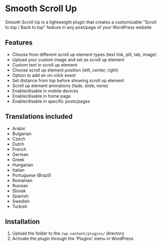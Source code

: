 # Smooth Scroll Up

Smooth Scroll Up is a lightweight plugin that creates a customizable "Scroll to top / Back to top" feature in any post/page of your WordPress website.

## Features
* Choose from different scroll up element types (text link, pill, tab, image)
* Upload your custom image and set as scroll up element
* Custom text in scroll up element
* Choose scroll up element position (left, center, right)
* Option to add an on-click event
* Set distance from top before showing scroll up element
* Scroll up element animations (fade, slide, none)
* Enable/disable in mobile devices
* Enable/disable in home page
* Enable/disable in specific posts/pages

## Translations included
* Arabic
* Bulgarian
* Czech
* Dutch
* French
* German
* Greek
* Hungarian
* Italian
* Portuguese (Brazil)
* Romanian
* Russian
* Slovak
* Spanish
* Swedish
* Turkish

## Installation

1. Upload the folder to the `/wp-content/plugins/` directory
2. Activate the plugin through the 'Plugins' menu in WordPress